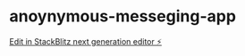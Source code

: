 # anoynymous-messeging-app

[Edit in StackBlitz next generation editor ⚡️](https://stackblitz.com/~/github.com/DevelopwithSabbir/anoynymous-messeging-app)